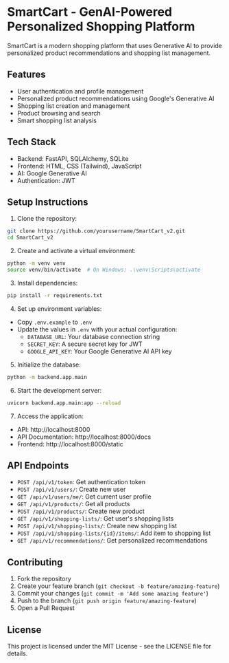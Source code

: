 # SmartCart - GenAI-Powered Personalized Shopping Platform

SmartCart is a modern shopping platform that uses Generative AI to provide personalized product recommendations and shopping list management.

## Features

- User authentication and profile management
- Personalized product recommendations using Google's Generative AI
- Shopping list creation and management
- Product browsing and search
- Smart shopping list analysis

## Tech Stack

- Backend: FastAPI, SQLAlchemy, SQLite
- Frontend: HTML, CSS (Tailwind), JavaScript
- AI: Google Generative AI
- Authentication: JWT

## Setup Instructions

1. Clone the repository:
```bash
git clone https://github.com/yourusername/SmartCart_v2.git
cd SmartCart_v2
```

2. Create and activate a virtual environment:
```bash
python -m venv venv
source venv/bin/activate  # On Windows: .\venv\Scripts\activate
```

3. Install dependencies:
```bash
pip install -r requirements.txt
```

4. Set up environment variables:
- Copy `.env.example` to `.env`
- Update the values in `.env` with your actual configuration:
  - `DATABASE_URL`: Your database connection string
  - `SECRET_KEY`: A secure secret key for JWT
  - `GOOGLE_API_KEY`: Your Google Generative AI API key

5. Initialize the database:
```bash
python -m backend.app.main
```

6. Start the development server:
```bash
uvicorn backend.app.main:app --reload
```

7. Access the application:
- API: http://localhost:8000
- API Documentation: http://localhost:8000/docs
- Frontend: http://localhost:8000/static

## API Endpoints

- `POST /api/v1/token`: Get authentication token
- `POST /api/v1/users/`: Create new user
- `GET /api/v1/users/me/`: Get current user profile
- `GET /api/v1/products/`: Get all products
- `POST /api/v1/products/`: Create new product
- `GET /api/v1/shopping-lists/`: Get user's shopping lists
- `POST /api/v1/shopping-lists/`: Create new shopping list
- `POST /api/v1/shopping-lists/{id}/items/`: Add item to shopping list
- `GET /api/v1/recommendations/`: Get personalized recommendations

## Contributing

1. Fork the repository
2. Create your feature branch (`git checkout -b feature/amazing-feature`)
3. Commit your changes (`git commit -m 'Add some amazing feature'`)
4. Push to the branch (`git push origin feature/amazing-feature`)
5. Open a Pull Request

## License

This project is licensed under the MIT License - see the LICENSE file for details. 